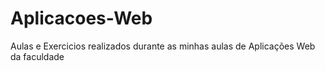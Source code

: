 # Aplicacoes-Web
 Aulas e Exercicios realizados durante as minhas aulas de Aplicações Web da faculdade
